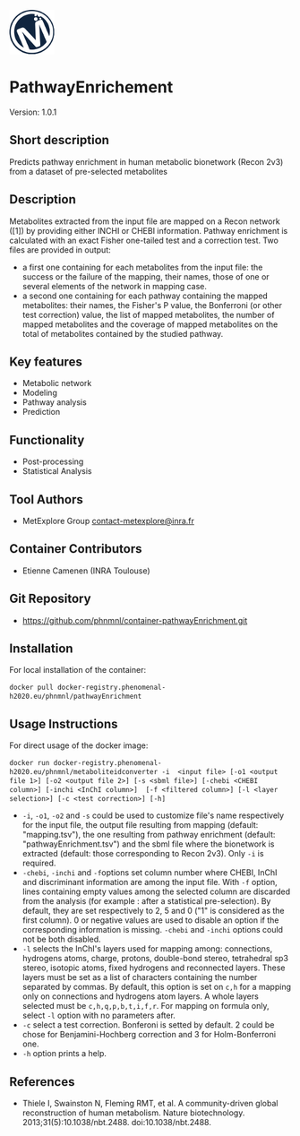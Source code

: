 ![LOGO](Logo_Metexplore.png)
# PathwayEnrichement

Version: 1.0.1

## Short description
Predicts pathway enrichment in human metabolic bionetwork (Recon 2v3) from a dataset of pre-selected metabolites

## Description
Metabolites extracted from the input file are mapped on a Recon network ([1]) by providing either INCHI or CHEBI information. Pathway enrichment is calculated with an exact Fisher one-tailed test and a correction test.
Two files are provided in output: 
- a first one containing for each metabolites from the input file: the success or the failure of the mapping, their names, those of one or several elements of the network in mapping case.
- a second one containing for each pathway containing the mapped metabolites: their names, the Fisher's P value, the Bonferroni (or other test correction) value, the list of mapped metabolites, the number of mapped metabolites and the coverage of mapped metabolites on the total of metabolites contained by the studied pathway.

## Key features
- Metabolic network
- Modeling
- Pathway analysis
- Prediction

## Functionality
- Post-processing
- Statistical Analysis

## Tool Authors
- MetExplore Group contact-metexplore@inra.fr

## Container Contributors
- Etienne Camenen (INRA Toulouse)

## Git Repository
- https://github.com/phnmnl/container-pathwayEnrichment.git

## Installation
For local installation of the container:
```
docker pull docker-registry.phenomenal-h2020.eu/phnmnl/pathwayEnrichment
```

## Usage Instructions
For direct usage of the docker image:
```
docker run docker-registry.phenomenal-h2020.eu/phnmnl/metaboliteidconverter -i  <input file> [-o1 <output file 1>] [-o2 <output file 2>] [-s <sbml file>] [-chebi <CHEBI column>] [-inchi <InChI column>]  [-f <filtered column>] [-l <layer selection>] [-c <test correction>] [-h]
```

- ```-i```, ```-o1```, ```-o2``` and ```-s``` could be used to customize file's name respectively for the input file, the output file resulting from mapping (default: "mapping.tsv"), the one resulting from pathway enrichment (default: "pathwayEnrichment.tsv") and the sbml file where the bionetwork is extracted (default: those corresponding to Recon 2v3). Only ```-i``` is required. 
- ```-chebi```, ```-inchi``` and ```-f```options set column number where CHEBI, InChI and discriminant information are among the input file. With ```-f``` option, lines containing empty values among the selected column are discarded from the analysis (for example : after a statistical pre-selection). By default, they are set respectively to 2, 5 and 0 ("1" is considered as the first column). 0 or negative values are used to disable an option if the corresponding information is missing. ```-chebi``` and ```-inchi``` options could not be both disabled.
- ```-l``` selects the InChI's layers used for mapping among: connections, hydrogens atoms, charge, protons, double-bond stereo, tetrahedral sp3 stereo, isotopic atoms, fixed hydrogens and reconnected layers. These layers must be set as a list of characters containing the number separated by commas. By default, this option is set on ```c,h``` for a mapping only on connections and hydrogens atom layers. A whole layers selected must be ```c,h,q,p,b,t,i,f,r```. For mapping on formula only, select ```-l``` option with no parameters after.
- ```-c``` select a test correction. Bonferoni is setted by default. 2 could be chose for Benjamini-Hochberg correction and 3 for Holm-Bonferroni one.
- ```-h``` option prints a help.

## References
- Thiele I, Swainston N, Fleming RMT, et al. A community-driven global reconstruction of human metabolism. Nature biotechnology. 2013;31(5):10.1038/nbt.2488. doi:10.1038/nbt.2488. 
